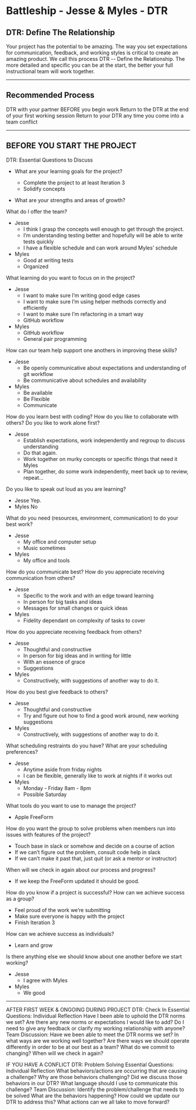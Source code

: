# Battleship - Jesse & Myles - DTR

## DTR: Define The Relationship
Your project has the potential to be amazing. The way you set expectations for communication, feedback, and working styles is critical to create an amazing product. We call this process DTR -- Define the Relationship. The more detailed and specific you can be at the start, the better your full instructional team will work together.

---

## Recommended Process
DTR with your partner BEFORE you begin work
Return to the DTR at the end of your first working session
Return to your DTR any time you come into a team conflict

---

## BEFORE YOU START THE PROJECT
DTR: Essential Questions to Discuss
- What are your learning goals for the project?
  - Complete the project to at least Iteration 3
  - Solidify concepts

- What are your strengths and areas of growth?

What do I offer the team?
  - Jesse
    - I think I grasp the concepts well enough to get through the project.
    - I’m understanding testing better and hopefully will be able to write tests quickly
    - I have a flexible schedule and can work around Myles’ schedule
  - Myles
    - Good at writing tests
    - Organized

What learning do you want to focus on in the project?
  - Jesse
    - I want to make sure I’m writing good edge cases
    - I want to make sure I’m using helper methods correctly and efficiently
    - I want to make sure I’m refactoring in a smart way
    - GitHub workflow
  - Myles
    - GitHub workflow
    - General pair programming

How can our team help support one anothers in improving these skills?
  - Jesse
    - Be openly communicative about expectations and understanding of git workflow
    - Be communicative about schedules and availability
  - Myles
    - Be available
    - Be Flexible
    - Communicate

How do you learn best with coding? How do you like to collaborate with others?
Do you like to work alone first?
  - Jesse
    - Establish expectations, work independently and regroup to discuss understanding
    - Do that again.
    - Work together on murky concepts or specific things that need it
Myles
    - Plan together, do some work independently, meet back up to review, repeat…

Do you like to speak out loud as you are learning?
  - Jesse
Yep.
  - Myles
No

What do you need (resources, environment, communication) to do your best work?
  - Jesse
    - My office and computer setup
    - Music sometimes
  - Myles
    - My office and tools

How do you communicate best?
How do you appreciate receiving communication from others?
  - Jesse
    - Specific to the work and with an edge toward learning
    - In person for big tasks and ideas
    - Messages for small changes or quick ideas
  - Myles
    - Fidelity dependant on complexity of tasks to cover

How do you appreciate receiving feedback from others?
  - Jesse
    - Thoughtful and constructive
    - In person for big ideas and in writing for little
    - With an essence of grace
    - Suggestions
  - Myles
    - Constructively, with suggestions of another way to do it.

How do you best give feedback to others?
  - Jesse
    - Thoughtful and constructive
    - Try and figure out how to find a good work around, new working suggestions
  - Myles
    - Constructively, with suggestions of another way to do it.

What scheduling restraints do you have?
 What are your scheduling preferences?
  - Jesse
    - Anytime aside from friday nights
    - I can be flexible, generally like to work at nights if it works out
  - Myles
    - Monday - Friday 8am - 8pm
    - Possible Saturday

What tools do you want to use to manage the project?
  - Apple FreeForm

How do you want the group to solve problems when members run into issues with features of the project?
  - Touch base in slack or somehow and decide on a course of action
  - If we can’t figure out the problem, consult code help in slack
  - If we can’t make it past that, just quit (or ask a mentor or instructor)

When will we check in again about our process and progress?
  - If we keep the FreeForm updated it should be good.

How do you know if a project is successful?
How can we achieve success as a group?
  - Feel proud of the work we’re submitting
  - Make sure everyone is happy with the project
  - Finish Iteration 3

How can we achieve success as individuals?
  - Learn and grow

Is there anything else we should know about one another before we start working?
  - Jesse
    - I agree with Myles
  - Myles
    - We good

---

AFTER FIRST WEEK & ONGOING DURING PROJECT
DTR: Check In
Essential Questions:
Individual Reflection
Have I been able to uphold the DTR norms we set?
Are there any new norms or expectations I would like to add?
Do I need to give any feedback or clarify my working relationship with anyone?
Team Discussion:
Have we been able to meet the DTR norms we set?
In what ways are we working well together?
Are there ways we should operate differently in order to be at our best as a team?
What do we commit to changing?
When will we check in again?

IF YOU HAVE A CONFLICT
DTR: Problem Solving
Essential Questions:
Individual Reflection
What behaviors/actions are occurring that are causing a challenge?
Why are those behaviors challenging?
Did we discuss those behaviors in our DTR?
What language should I use to communicate this challenge?
Team Discussion:
Identify the problem/challenge that needs to be solved
What are the behaviors happening?
How could we update our DTR to address this?
What actions can we all take to move forward?
